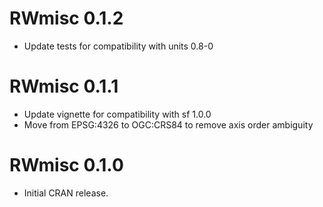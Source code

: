 # RWmisc 0.1.2

- Update tests for compatibility with units 0.8-0

# RWmisc 0.1.1

- Update vignette for compatibility with sf 1.0.0
- Move from EPSG:4326 to OGC:CRS84 to remove axis order ambiguity

# RWmisc 0.1.0

- Initial CRAN release. 
